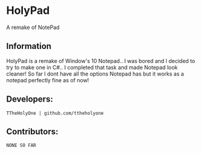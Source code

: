 # HolyPad
A remake of NotePad


## Information
HolyPad is a remake of Window's 10 Notepad.. I was bored and I decided to try to make one in C#.. I completed that task and made Notepad look cleaner! So far I dont have all the options Notepad has but it works as a notepad perfectly fine as of now!



## Developers:
```
TTheHolyOne | github.com/ttheholyone
```


## Contributors:
```
NONE SO FAR
```


